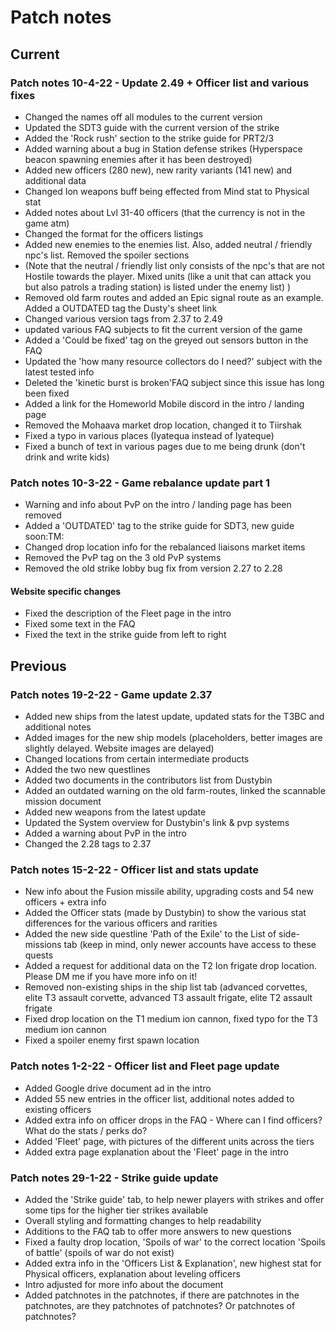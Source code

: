 # Patch notes

## Current

### Patch notes 10-4-22 - Update 2.49 + Officer list and various fixes

- Changed the names off all modules to the current version
- Updated the SDT3 guide with the current version of the strike
- Added the 'Rock rush' section to the strike guide for PRT2/3
- Added warning about a bug in Station defense strikes (Hyperspace beacon spawning enemies after it has been destroyed)
- Added new officers (280 new), new rarity variants (141 new) and additional data
- Changed Ion weapons buff being effected from Mind stat to Physical stat
- Added notes about Lvl 31-40 officers (that the currency is not in the game atm)
- Changed the format for the officers listings
- Added new enemies to the enemies list. Also, added neutral / friendly npc's list. Removed the spoiler sections
- (Note that the neutral / friendly list only consists of the npc's that are not Hostile towards the player. Mixed units (like a unit that can attack you but also patrols a trading station) is listed under the enemy list) )
- Removed old farm routes and added an Epic signal route as an example. Added a OUTDATED tag the Dusty's sheet link
- Changed various version tags from 2.37 to 2.49
- updated various FAQ subjects to fit the current version of the game
- Added a 'Could be fixed' tag on the greyed out sensors button in the FAQ
- Updated the 'how many resource collectors do I need?' subject with the latest tested info
- Deleted the 'kinetic burst is broken'FAQ subject since this issue has long been fixed
- Added a link for the Homeworld Mobile discord in the intro / landing page
- Removed the Mohaava market drop location, changed it to Tiirshak
- Fixed a typo in various places (Iyatequa instead of Iyateque)
- Fixed a bunch of text in various pages due to me being drunk (don't drink and write kids)

### Patch notes 10-3-22 - Game rebalance update part 1

- Warning and info about PvP on the intro / landing page has been removed
- Added a 'OUTDATED' tag to the strike guide for SDT3, new guide soon:TM:
- Changed drop location info for the rebalanced liaisons market items
- Removed the PvP tag on the 3 old PvP systems
- Removed the old strike lobby bug fix from version 2.27 to 2.28

#### Website specific changes

- Fixed the description of the Fleet page in the intro
- Fixed some text in the FAQ
- Fixed the text in the strike guide from left to right

## Previous

### Patch notes 19-2-22 - Game update 2.37

- Added new ships from the latest update, updated stats for the T3BC and additional notes
- Added images for the new ship models (placeholders, better images are slightly delayed. Website images are delayed)
- Changed locations from certain intermediate products
- Added the two new questlines
- Added two documents in the contributors list from Dustybin
- Added an outdated warning on the old farm-routes, linked the scannable mission document
- Added new weapons from the latest update
- Updated the System overview for Dustybin's link & pvp systems
- Added a warning about PvP in the intro
- Changed the 2.28 tags to 2.37

### Patch notes 15-2-22 - Officer list and stats update

- New info about the Fusion missile ability, upgrading costs and 54 new officers + extra info
- Added the Officer stats (made by Dustybin) to show the various stat differences for the various officers and rarities
- Added the new side questline 'Path of the Exile' to the List of side-missions tab (keep in mind, only newer accounts have access to these quests
- Added a request for additional data on the T2 Ion frigate drop location. Please DM me if you have more info on it!
- Removed non-existing ships in the ship list tab (advanced corvettes, elite T3 assault corvette, advanced T3 assault frigate, elite T2 assault frigate
- Fixed drop location on the T1 medium ion cannon, fixed typo for the T3 medium ion cannon
- Fixed a spoiler enemy first spawn location

### Patch notes 1-2-22 - Officer list and Fleet page update

- Added Google drive document ad in the intro
- Added 55 new entries in the officer list, additional notes added to existing officers
- Added extra info on officer drops in the FAQ - Where can I find officers? What do the stats / perks do?
- Added 'Fleet' page, with pictures of the different units across the tiers
- Added extra page explanation about the 'Fleet' page in the intro

### Patch notes 29-1-22 - Strike guide update

- Added the 'Strike guide' tab, to help newer players with strikes and offer some tips for the higher tier strikes available
- Overall styling and formatting changes to help readability
- Additions to the FAQ tab to offer more answers to new questions
- Fixed a faulty drop location, 'Spoils of war' to the correct location 'Spoils of battle' (spoils of war do not exist)
- Added extra info in the 'Officers List & Explanation', new highest stat for Physical officers, explanation about leveling officers
- Intro adjusted for more info about the document
- Added patchnotes in the patchnotes, if there are patchnotes in the patchnotes, are they patchnotes of patchnotes? Or patchnotes of patchnotes?
